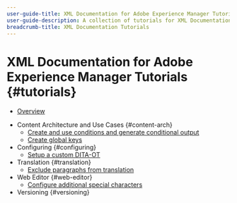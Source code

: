 ```yaml
---
user-guide-title: XML Documentation for Adobe Experience Manager Tutorials
user-guide-description: A collection of tutorials for XML Documentation for Adobe Experience Manager.
breadcrumb-title: XML Documentation Tutorials
---
```

  
# XML Documentation for Adobe Experience Manager Tutorials {#tutorials}

+ [Overview](overview.md)
<!-- + Release Information {#release-info}
  + [XML Documentation releases](./release-info/latest-release-info.md) -->
+ Content Architecture and Use Cases {#content-arch}
  + [Create and use conditions and generate conditional output](./content-architecture/create-and-use-conditions.md)
  + [Create global keys](./content-architecture/create-global-keys.md)
+ Configuring {#configuring}
  + [Setup a custom DITA-OT](./configuring/setup-a-custom-dita-ot.md)
+ Translation {#translation}
  + [Exclude paragraphs from translation](./translation/exclude-paragraphs-from-translation.md)
+ Web Editor {#web-editor}
  + [Configure additional special characters](./web-editor/configure-additional-special-characters.md) 
+ Versioning {#versioning}



